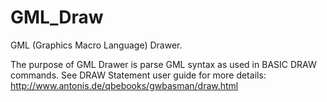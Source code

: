 # GML_Draw
GML (Graphics Macro Language) Drawer.

The purpose of GML Drawer is parse GML syntax as used in BASIC DRAW commands.
See DRAW Statement user guide for more details: http://www.antonis.de/qbebooks/gwbasman/draw.html
